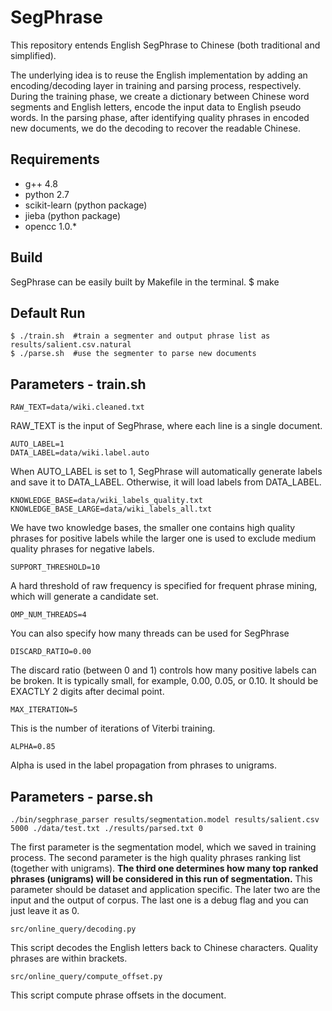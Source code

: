 # SegPhrase
This repository entends English SegPhrase to Chinese (both traditional and simplified).

The underlying idea is to reuse the English implementation by adding an encoding/decoding layer in training and parsing process, respectively.
During the training phase, we create a dictionary between Chinese word segments and English letters, encode the input data to English pseudo words. In the parsing phase, after identifying quality phrases in encoded new documents, we do the decoding to recover the readable Chinese.

## Requirements

* g++ 4.8
* python 2.7
* scikit-learn (python package)
* jieba (python package)
* opencc 1.0.*

## Build

SegPhrase can be easily built by Makefile in the terminal.
$ make

## Default Run
```
$ ./train.sh  #train a segmenter and output phrase list as results/salient.csv.natural
$ ./parse.sh  #use the segmenter to parse new documents
```
## Parameters - train.sh
```
RAW_TEXT=data/wiki.cleaned.txt
```
RAW_TEXT is the input of SegPhrase, where each line is a single document.

```
AUTO_LABEL=1
DATA_LABEL=data/wiki.label.auto
```
When AUTO_LABEL is set to 1, SegPhrase will automatically generate labels and save it to DATA_LABEL. Otherwise, it will load labels from DATA_LABEL.

```
KNOWLEDGE_BASE=data/wiki_labels_quality.txt
KNOWLEDGE_BASE_LARGE=data/wiki_labels_all.txt
```
We have two knowledge bases, the smaller one contains high quality phrases for positive labels while the larger one is used to exclude medium quality phrases for negative labels.

```
SUPPORT_THRESHOLD=10
```
A hard threshold of raw frequency is specified for frequent phrase mining, which will generate a candidate set.

```
OMP_NUM_THREADS=4
```
You can also specify how many threads can be used for SegPhrase

```
DISCARD_RATIO=0.00
```
The discard ratio (between 0 and 1) controls how many positive labels can be broken. It is typically small, for example, 0.00, 0.05, or 0.10. It should be EXACTLY 2 digits after decimal point.

```
MAX_ITERATION=5
```
This is the number of iterations of Viterbi training.

```
ALPHA=0.85
```
Alpha is used in the label propagation from phrases to unigrams.

## Parameters - parse.sh
```
./bin/segphrase_parser results/segmentation.model results/salient.csv 5000 ./data/test.txt ./results/parsed.txt 0
```
The first parameter is the segmentation model, which we saved in training process. The second parameter is the high quality phrases ranking list (together with unigrams). **The third one determines how many top ranked phrases (unigrams) will be considered in this run of segmentation.** This parameter should be dataset and application specific. The later two are the input and the output of corpus. The last one is a debug flag and you can just leave it as 0.

```
src/online_query/decoding.py
```
This script decodes the English letters back to Chinese characters. Quality phrases are within brackets.

```
src/online_query/compute_offset.py
```
This script compute phrase offsets in the document.
